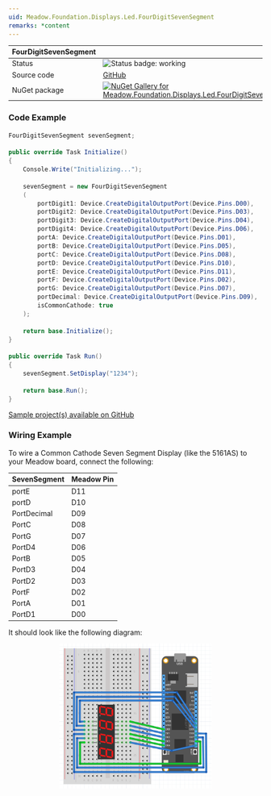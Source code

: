 ```yaml
---
uid: Meadow.Foundation.Displays.Led.FourDigitSevenSegment
remarks: *content
---
```


| FourDigitSevenSegment | |
|--------|--------|
| Status | <img src="https://img.shields.io/badge/Working-brightgreen" style="width: auto; height: -webkit-fill-available;" alt="Status badge: working" /> |
| Source code | [GitHub](https://github.com/WildernessLabs/Meadow.Foundation/tree/main/Source/Meadow.Foundation.Peripherals/Displays.Led.FourDigitSevenSegment) |
| NuGet package | <a href="https://www.nuget.org/packages/Meadow.Foundation.Displays.Led.FourDigitSevenSegment/" target="_blank"><img src="https://img.shields.io/nuget/v/Meadow.Foundation.Displays.Led.FourDigitSevenSegment.svg?label=Meadow.Foundation.Displays.Led.FourDigitSevenSegment" alt="NuGet Gallery for Meadow.Foundation.Displays.Led.FourDigitSevenSegment" /></a> |

### Code Example

```csharp
FourDigitSevenSegment sevenSegment;

public override Task Initialize()
{
    Console.Write("Initializing...");

    sevenSegment = new FourDigitSevenSegment
    (
        portDigit1: Device.CreateDigitalOutputPort(Device.Pins.D00),
        portDigit2: Device.CreateDigitalOutputPort(Device.Pins.D03),
        portDigit3: Device.CreateDigitalOutputPort(Device.Pins.D04),
        portDigit4: Device.CreateDigitalOutputPort(Device.Pins.D06),
        portA: Device.CreateDigitalOutputPort(Device.Pins.D01),
        portB: Device.CreateDigitalOutputPort(Device.Pins.D05),
        portC: Device.CreateDigitalOutputPort(Device.Pins.D08),
        portD: Device.CreateDigitalOutputPort(Device.Pins.D10),
        portE: Device.CreateDigitalOutputPort(Device.Pins.D11),
        portF: Device.CreateDigitalOutputPort(Device.Pins.D02),
        portG: Device.CreateDigitalOutputPort(Device.Pins.D07),
        portDecimal: Device.CreateDigitalOutputPort(Device.Pins.D09),
        isCommonCathode: true
    );

    return base.Initialize();
}

public override Task Run()
{
    sevenSegment.SetDisplay("1234");

    return base.Run();
}

```

[Sample project(s) available on GitHub](https://github.com/WildernessLabs/Meadow.Foundation/tree/main/Source/Meadow.Foundation.Peripherals/Displays.Led.FourDigitSevenSegment/Samples/FourDigitSevenSegment_Sample)

### Wiring Example

To wire a Common Cathode Seven Segment Display (like the 5161AS) to your Meadow board, connect the following:

| SevenSegment   | Meadow Pin |
|----------------|------------|
| portE          | D11        |
| portD          | D10        |
| PortDecimal    | D09        |
| PortC          | D08        |
| PortG          | D07        |
| PortD4         | D06        |
| PortB          | D05        |
| PortD3         | D04        |
| PortD2         | D03        |
| PortF          | D02        |
| PortA          | D01        |
| PortD1         | D00        |

It should look like the following diagram:

<img src="../../API_Assets/Meadow.Foundation.Displays.Led.FourDigitSevenSegment/FourDigitSevenSegment_Fritzing.png" 
    style="width: 60%; display: block; margin-left: auto; margin-right: auto;" />




